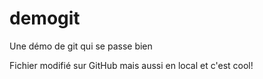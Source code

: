 # demogit
Une démo de git qui se passe bien

Fichier modifié sur GitHub
mais aussi en local et c'est cool!
